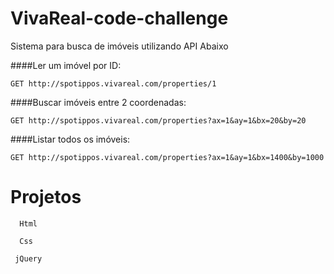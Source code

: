 # VivaReal-code-challenge 

Sistema para busca de imóveis utilizando API Abaixo


####Ler um imóvel por ID:
```
GET http://spotippos.vivareal.com/properties/1
```

####Buscar imóveis entre 2 coordenadas:
```
GET http://spotippos.vivareal.com/properties?ax=1&ay=1&bx=20&by=20
```

####Listar todos os imóveis:
```
GET http://spotippos.vivareal.com/properties?ax=1&ay=1&bx=1400&by=1000
```


# Projetos
```
  Html 
```

```
  Css
 ```
 
 ```
  jQuery
```

 
